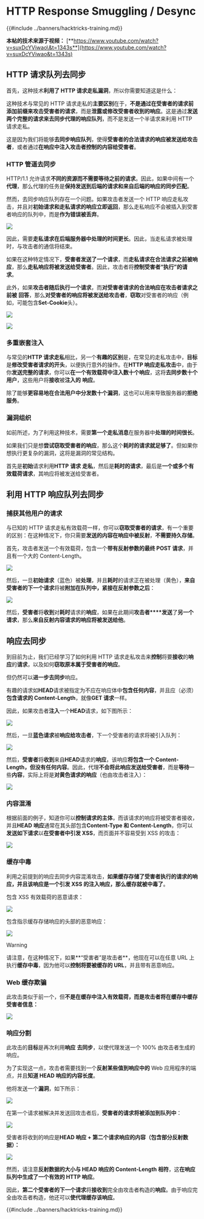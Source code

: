 # HTTP Response Smuggling / Desync

{{#include ../banners/hacktricks-training.md}}

**本帖的技术来源于视频：** [**https://www.youtube.com/watch?v=suxDcYViwao\&t=1343s**](https://www.youtube.com/watch?v=suxDcYViwao&t=1343s)

## HTTP 请求队列去同步

首先，这种技术**利用了 HTTP 请求走私漏洞**，所以你需要知道这是什么：

这种技术与常见的 HTTP 请求走私的**主要区别**在于，**不是通过在受害者的请求前添加前缀来攻击受害者的请求**，而是**泄露或修改受害者收到的响应**。这是通过**发送两个完整的请求来去同步代理的响应队列**，而不是发送一个半请求来利用 HTTP 请求走私。

这是因为我们将能够**去同步响应队列**，使得**受害者的合法请求的响应被发送给攻击者**，或者通过**在响应中注入攻击者控制的内容给受害者**。

### HTTP 管道去同步

HTTP/1.1 允许请求**不同的资源而不需要等待之前的请求**。因此，如果中间有一个**代理**，那么代理的任务是**保持发送到后端的请求和来自后端的响应的同步匹配**。

然而，去同步响应队列存在一个问题。如果攻击者发送一个 HTTP 响应走私攻击，并且对**初始请求和走私请求的响应立即返回**，那么走私响应不会被插入到受害者响应的队列中，而是**作为错误被丢弃**。

![](<../images/image (633).png>)

因此，需要**走私请求在后端服务器中处理的时间更长**。因此，当走私请求被处理时，与攻击者的通信将结束。

如果在这种特定情况下，**受害者发送了一个请求**，而**走私请求在合法请求之前被响应**，那么**走私响应将被发送给受害者**。因此，攻击者将**控制受害者“执行”的请求**。

此外，如果**攻击者随后执行一个请求**，而**对受害者请求的合法响应在攻击者请求之前被** **回答**，那么**对受害者的响应将被发送给攻击者**，**窃取**对受害者的响应（例如，可能包含**Set-Cookie**头）。

![](<../images/image (1020).png>)

![](<../images/image (719).png>)

### 多重嵌套注入

与常见的**HTTP 请求走私**相比，另一个**有趣的区别**是，在常见的走私攻击中，**目标**是**修改受害者请求的开头**，以便执行意外的操作。在**HTTP 响应走私攻击**中，由于你**发送完整的请求**，你可以**在一个有效载荷中注入数十个响应**，这将**去同步数十个用户**，这些用户将**接收**被**注入的** **响应**。

除了能够**更容易地在合法用户中分发数十个漏洞**，这也可以用来导致服务器的**拒绝服务**。

### 漏洞组织

如前所述，为了利用这种技术，需要**第一个走私消息**在服务器中**处理的时间很长**。

如果我们只是想**尝试窃取受害者的响应**，那么这个**耗时的请求就足够了**。但如果你想执行更复杂的漏洞，这将是漏洞的常见结构。

首先是**初始**请求利用**HTTP** **请求** **走私**，然后是**耗时的请求**，最后是**一个或多个有效载荷请求**，其响应将被发送给受害者。

## 利用 HTTP 响应队列去同步

### 捕获其他用户的请求 <a href="#capturing-other-users-requests" id="capturing-other-users-requests"></a>

与已知的 HTTP 请求走私有效载荷一样，你可以**窃取受害者的请求**，有一个重要的区别：在这种情况下，你只需要**发送的内容在响应中被反射**，**不需要持久存储**。

首先，攻击者发送一个有效载荷，包含一个**带有反射参数的最终 POST 请求**，并且有一个大的 Content-Length。

![](<../images/image (1053).png>)

然后，一旦**初始请求**（蓝色）被**处理**，并且**耗时**的请求正在被处理（黄色），**来自受害者的下一个请求**将被**附加在队列中，紧接在反射参数之后**：

![](<../images/image (794).png>)

然后，**受害者**将**收到**对**耗时**请求的**响应**，如果在此期间**攻击者****发送**了**另一个** **请求**，那么**来自反射内容请求的响应将被发送给他**。

## 响应去同步

到目前为止，我们已经学习了如何利用 HTTP 请求走私攻击来**控制**将要**接收**的**响应**的**请求**，以及如何**窃取原本属于受害者的响应**。

但仍然可以**进一步去同步**响应。

有趣的请求如**HEAD**请求被指定为不应在响应体中**包含任何内容**，并且应（必须）**包含请求的 Content-Length**，就像**GET 请求**一样。

因此，如果攻击者**注入**一个**HEAD**请求，如下图所示：

![](<../images/image (1107).png>)

然后，一旦**蓝色请求**被**响应给攻击者**，下一个受害者的请求将被引入队列：

![](<../images/image (999).png>)

然后，**受害者**将**收到**来自**HEAD**请求的**响应**，该响应**将包含一个 Content-Length，但没有任何内容**。因此，代理**不会将此响应发送给受害者**，而是**等待**一些**内容**，实际上将是**对黄色请求的响应**（也由攻击者注入）：

![](<../images/image (735).png>)

### 内容混淆

根据前面的例子，知道你可以**控制请求的主体**，而该请求的响应将被受害者接收，并且**HEAD** **响应**通常在其头部包含**Content-Type 和 Content-Length**，你可以**发送如下请求**以**在受害者中引发 XSS**，而页面并不容易受到 XSS 的攻击：

![](<../images/image (688).png>)

### 缓存中毒

利用之前提到的响应去同步内容混淆攻击，**如果缓存存储了受害者执行的请求的响应，并且该响应是一个引发 XSS 的注入响应，那么缓存就被中毒了**。

包含 XSS 有效载荷的恶意请求：

![](<../images/image (614).png>)

包含指示缓存存储响应的头部的恶意响应：

![](<../images/image (566).png>)

> [!WARNING]
> 请注意，在这种情况下，如果**“受害者”是攻击者**，他现在可以在任意 URL 上执行**缓存中毒**，因为他可以**控制将要被缓存的 URL**，并且带有恶意响应。

### Web 缓存欺骗

此攻击类似于前一个，但**不是在缓存中注入有效载荷，而是攻击者将在缓存中缓存受害者信息：**

![](<../images/image (991).png>)

### 响应分割

此攻击的**目标**是再次利用**响应** **去同步**，以使代理发送一个 100% 由攻击者生成的响应。

为了实现这一点，攻击者需要找到一个**反射某些值到响应中的** Web 应用程序的端点，并且**知道 HEAD 响应的内容长度**。

他将发送一个**漏洞**，如下所示：

![](<../images/image (911).png>)

在第一个请求被解决并发送回攻击者后，**受害者的请求将被添加到队列中**：

![](<../images/image (737).png>)

受害者将收到的响应是**HEAD 响应 + 第二个请求响应的内容（包含部分反射数据）：**

![](<../images/image (356).png>)

然而，请注意**反射数据的大小与 HEAD 响应的 Content-Length 相符**，这**在响应队列中生成了一个有效的 HTTP 响应**。

因此，**第二个受害者的下一个请求**将**接收到**完全由攻击者构造的**响应**。由于响应完全由攻击者构造，他还可以**使代理缓存该响应**。

{{#include ../banners/hacktricks-training.md}}
